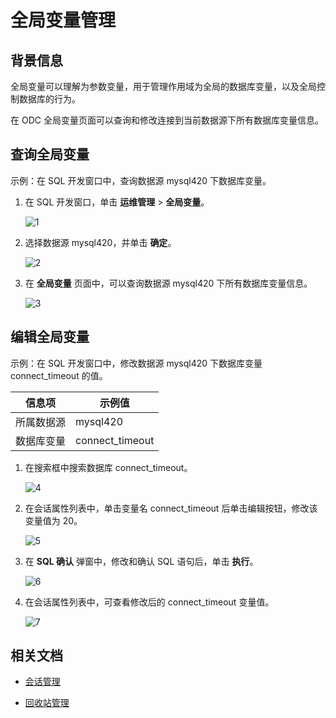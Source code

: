 # 全局变量管理

## 背景信息

全局变量可以理解为参数变量，用于管理作用域为全局的数据库变量，以及全局控制数据库的行为。

在 ODC 全局变量页面可以查询和修改连接到当前数据源下所有数据库变量信息。

## 查询全局变量

示例：在 SQL 开发窗口中，查询数据源 mysql420 下数据库变量。


1. 在 SQL 开发窗口，单击 **运维管理** > **全局变量**。

    ![1](https://obbusiness-private.oss-cn-shanghai.aliyuncs.com/doc/img/odc/420/database-operation-and-maintenance/global-variable/1.png)

2. 选择数据源 mysql420，并单击 **确定**。

    ![2](https://obbusiness-private.oss-cn-shanghai.aliyuncs.com/doc/img/odc/420/database-operation-and-maintenance/global-variable/2.png)

3. 在 **全局变量** 页面中，可以查询数据源 mysql420 下所有数据库变量信息。

    ![3](https://obbusiness-private.oss-cn-shanghai.aliyuncs.com/doc/img/odc/420/database-operation-and-maintenance/global-variable/3.png)

## 编辑全局变量

示例：在 SQL 开发窗口中，修改数据源 mysql420 下数据库变量 connect_timeout 的值。

| 信息项 | 示例值 |
| ------ | ------ |
|所属数据源|mysql420 |
|数据库变量|connect_timeout|

1. 在搜索框中搜索数据库 connect_timeout。

    ![4](https://obbusiness-private.oss-cn-shanghai.aliyuncs.com/doc/img/odc/420/database-operation-and-maintenance/global-variable/4.png)

2. 在会话属性列表中，单击变量名 connect_timeout 后单击编辑按钮，修改该变量值为 20。

    ![5](https://obbusiness-private.oss-cn-shanghai.aliyuncs.com/doc/img/odc/420/database-operation-and-maintenance/global-variable/5.png)

3. 在 **SQL 确认** 弹窗中，修改和确认 SQL 语句后，单击 **执行**。

    ![6](https://obbusiness-private.oss-cn-shanghai.aliyuncs.com/doc/img/odc/420/database-operation-and-maintenance/global-variable/6.png)

4. 在会话属性列表中，可查看修改后的 connect_timeout 变量值。

    ![7](https://obbusiness-private.oss-cn-shanghai.aliyuncs.com/doc/img/odc/420/database-operation-and-maintenance/global-variable/7.png)

## 相关文档

- [会话管理](../300.database-operation-and-maintenance/100.session-management.md)

- [回收站管理](../300.database-operation-and-maintenance/300.recycle-bin.md)
